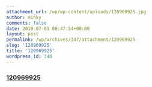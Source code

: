 ```yaml
---
attachment_url: /wp/wp-content/uploads/120969925.jpg
author: minky
comments: false
date: 2010-07-01 00:47:54+00:00
layout: post
permalink: /wp/archives/347/attachment/120969925
slug: '120969925'
title: '120969925'
wordpress_id: 348
---
```


### [120969925](/assets/images/wp-content/120969925.jpg)
